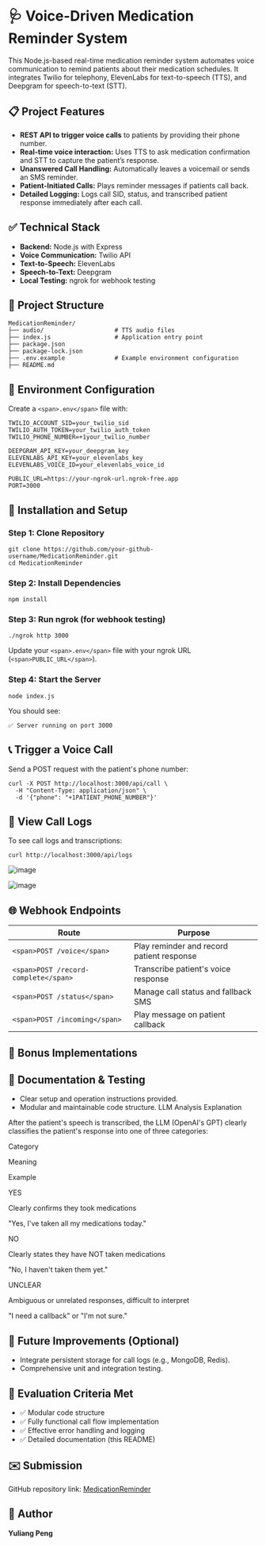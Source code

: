 # 🩺 Voice-Driven Medication Reminder System

This Node.js-based real-time medication reminder system automates voice communication to remind patients about their medication schedules. It integrates Twilio for telephony, ElevenLabs for text-to-speech (TTS), and Deepgram for speech-to-text (STT).

## 📋 Project Features

* **REST API to trigger voice calls** to patients by providing their phone number.
* **Real-time voice interaction:** Uses TTS to ask medication confirmation and STT to capture the patient’s response.
* **Unanswered Call Handling:** Automatically leaves a voicemail or sends an SMS reminder.
* **Patient-Initiated Calls:** Plays reminder messages if patients call back.
* **Detailed Logging:** Logs call SID, status, and transcribed patient response immediately after each call.

## ✅ Technical Stack

* **Backend:** Node.js with Express
* **Voice Communication:** Twilio API
* **Text-to-Speech:** ElevenLabs
* **Speech-to-Text:** Deepgram
* **Local Testing:** ngrok for webhook testing

## 📂 Project Structure

```
MedicationReminder/
├── audio/                    # TTS audio files
├── index.js                  # Application entry point
├── package.json
├── package-lock.json
├── .env.example              # Example environment configuration
├── README.md
```

## 🔑 Environment Configuration

Create a `<span>.env</span>` file with:

```
TWILIO_ACCOUNT_SID=your_twilio_sid
TWILIO_AUTH_TOKEN=your_twilio_auth_token
TWILIO_PHONE_NUMBER=+1your_twilio_number

DEEPGRAM_API_KEY=your_deepgram_key
ELEVENLABS_API_KEY=your_elevenlabs_key
ELEVENLABS_VOICE_ID=your_elevenlabs_voice_id

PUBLIC_URL=https://your-ngrok-url.ngrok-free.app
PORT=3000
```

## 🚀 Installation and Setup

### Step 1: Clone Repository

```
git clone https://github.com/your-github-username/MedicationReminder.git
cd MedicationReminder
```

### Step 2: Install Dependencies

```
npm install
```

### Step 3: Run ngrok (for webhook testing)

```
./ngrok http 3000
```

Update your `<span>.env</span>` file with your ngrok URL (`<span>PUBLIC_URL</span>`).

### Step 4: Start the Server

```
node index.js
```

You should see:

```
✅ Server running on port 3000
```

## 📞 Trigger a Voice Call

Send a POST request with the patient's phone number:

```
curl -X POST http://localhost:3000/api/call \
  -H "Content-Type: application/json" \
  -d '{"phone": "+1PATIENT_PHONE_NUMBER"}'
```

## 📑 View Call Logs

To see call logs and transcriptions:

```
curl http://localhost:3000/api/logs
```

![image](https://github.com/user-attachments/assets/9a0a1395-034d-4e61-bb6a-4f50be3c0f04)


![image](https://github.com/user-attachments/assets/8564dcb2-ddec-4ef9-b858-f7e805c29f8d)

## 🌐 Webhook Endpoints

| Route                                  | Purpose                                   |
| -------------------------------------- | ----------------------------------------- |
| `<span>POST /voice</span>`           | Play reminder and record patient response |
| `<span>POST /record-complete</span>` | Transcribe patient's voice response       |
| `<span>POST /status</span>`          | Manage call status and fallback SMS       |
| `<span>POST /incoming</span>`        | Play message on patient callback          |

## 🧪 Bonus Implementations

## 📖 Documentation & Testing

* Clear setup and operation instructions provided.
* Modular and maintainable code structure.
LLM Analysis Explanation

After the patient's speech is transcribed, the LLM (OpenAI's GPT) clearly classifies the patient's response into one of three categories:

Category

Meaning

Example

YES

Clearly confirms they took medications

"Yes, I've taken all my medications today."

NO

Clearly states they have NOT taken medications

"No, I haven't taken them yet."

UNCLEAR

Ambiguous or unrelated responses, difficult to interpret

"I need a callback" or "I'm not sure."
## 🚧 Future Improvements (Optional)

* Integrate persistent storage for call logs (e.g., MongoDB, Redis).
* Comprehensive unit and integration testing.

## 🎯 Evaluation Criteria Met

* ✅ Modular code structure
* ✅ Fully functional call flow implementation
* ✅ Effective error handling and logging
* ✅ Detailed documentation (this README)

## ✉️ Submission

GitHub repository link: [MedicationReminder](https://github.com/your-github-username/MedicationReminder)

## 👤 Author

**Yuliang Peng**
